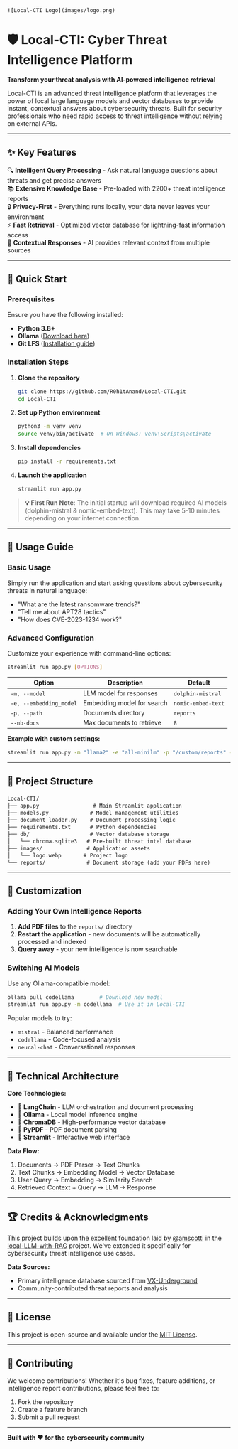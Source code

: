     ![Local-CTI Logo](images/logo.png)

# 🛡️ Local-CTI: Cyber Threat Intelligence Platform

**Transform your threat analysis with AI-powered intelligence retrieval**

Local-CTI is an advanced threat intelligence platform that leverages the power of local large language models and vector databases to provide instant, contextual answers about cybersecurity threats. Built for security professionals who need rapid access to threat intelligence without relying on external APIs.

---

## ✨ Key Features

🔍 **Intelligent Query Processing** - Ask natural language questions about threats and get precise answers  
📚 **Extensive Knowledge Base** - Pre-loaded with 2200+ threat intelligence reports  
🔒 **Privacy-First** - Everything runs locally, your data never leaves your environment  
⚡ **Fast Retrieval** - Optimized vector database for lightning-fast information access  
🎯 **Contextual Responses** - AI provides relevant context from multiple sources  

---

## 🚀 Quick Start

### Prerequisites

Ensure you have the following installed:
- **Python 3.8+** 
- **Ollama** ([Download here](https://ollama.ai/))
- **Git LFS** ([Installation guide](https://git-lfs.github.com/))

### Installation Steps

1. **Clone the repository**
   ```bash
   git clone https://github.com/R0h1tAnand/Local-CTI.git
   cd Local-CTI
   ```

2. **Set up Python environment**
   ```bash
   python3 -m venv venv
   source venv/bin/activate  # On Windows: venv\Scripts\activate
   ```

3. **Install dependencies**
   ```bash
   pip install -r requirements.txt
   ```

4. **Launch the application**
   ```bash
   streamlit run app.py
   ```

> **💡 First Run Note**: The initial startup will download required AI models (dolphin-mistral & nomic-embed-text). This may take 5-10 minutes depending on your internet connection.

---

## 📖 Usage Guide

### Basic Usage
Simply run the application and start asking questions about cybersecurity threats in natural language:
- "What are the latest ransomware trends?"
- "Tell me about APT28 tactics"
- "How does CVE-2023-1234 work?"

### Advanced Configuration

Customize your experience with command-line options:

```bash
streamlit run app.py [OPTIONS]
```

| Option | Description | Default |
|--------|-------------|---------|
| `-m, --model` | LLM model for responses | `dolphin-mistral` |
| `-e, --embedding_model` | Embedding model for search | `nomic-embed-text` |
| `-p, --path` | Documents directory | `reports` |
| `--nb-docs` | Max documents to retrieve | `8` |

**Example with custom settings:**
```bash
streamlit run app.py -m "llama2" -e "all-minilm" -p "/custom/reports" --nb-docs 15
```

---

## 📁 Project Structure

```
Local-CTI/
├── app.py                 # Main Streamlit application
├── models.py             # Model management utilities
├── document_loader.py    # Document processing logic
├── requirements.txt      # Python dependencies
├── db/                   # Vector database storage
│   └── chroma.sqlite3   # Pre-built threat intel database
├── images/              # Application assets
│   └── logo.webp       # Project logo
└── reports/             # Document storage (add your PDFs here)
```

---

## 🔧 Customization

### Adding Your Own Intelligence Reports

1. **Add PDF files** to the `reports/` directory
2. **Restart the application** - new documents will be automatically processed and indexed
3. **Query away** - your new intelligence is now searchable

### Switching AI Models

Use any Ollama-compatible model:
```bash
ollama pull codellama        # Download new model
streamlit run app.py -m codellama  # Use it in Local-CTI
```

Popular models to try:
- `mistral` - Balanced performance
- `codellama` - Code-focused analysis
- `neural-chat` - Conversational responses

---

## 🔬 Technical Architecture

**Core Technologies:**
- **🦜 LangChain** - LLM orchestration and document processing
- **🦙 Ollama** - Local model inference engine  
- **🎨 ChromaDB** - High-performance vector database
- **📄 PyPDF** - PDF document parsing
- **🎈 Streamlit** - Interactive web interface

**Data Flow:**
1. Documents → PDF Parser → Text Chunks
2. Text Chunks → Embedding Model → Vector Database  
3. User Query → Embedding → Similarity Search
4. Retrieved Context + Query → LLM → Response

---

## 🏆 Credits & Acknowledgments

This project builds upon the excellent foundation laid by [@amscotti](https://github.com/amscotti) in the [local-LLM-with-RAG](https://github.com/amscotti/local-LLM-with-RAG) project. We've extended it specifically for cybersecurity threat intelligence use cases.

**Data Sources:**
- Primary intelligence database sourced from [VX-Underground](https://vx-underground.org/)
- Community-contributed threat reports and analysis

---

## 📄 License

This project is open-source and available under the [MIT License](LICENSE).

---

## 🤝 Contributing

We welcome contributions! Whether it's bug fixes, feature additions, or intelligence report contributions, please feel free to:
1. Fork the repository
2. Create a feature branch
3. Submit a pull request

---

**Built with ❤️ for the cybersecurity community**